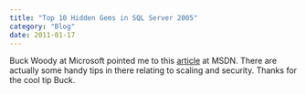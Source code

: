 ```yaml
---
title: "Top 10 Hidden Gems in SQL Server 2005"
category: "Blog"
date: 2011-01-17
---
```



Buck Woody at Microsoft pointed me to this [article](http://www.microsoft.com/technet/prodtechnol/sql/bestpractice/gems-top-10.mspx) at MSDN. There are actually some handy tips in there relating to scaling and security. Thanks for the cool tip Buck.
